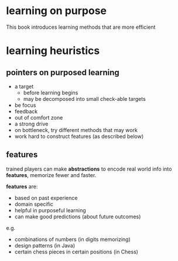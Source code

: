 # learning on purpose

This book introduces learning methods that are more efficient

# learning heuristics

## pointers on purposed learning

- a target
    - before learning begins
    - may be decomposed into small check-able targets
- be focus
- feedback
- out of comfort zone
- a strong drive
- on bottleneck, try different methods that may work
- work hard to construct features (as described below)

## features

trained players can make **abstractions** to encode real world info into **features**, memorize fewer and faster.

**features** are:

- based on past experience
- domain specific
- helpful in purposeful learning
- can make good predictions (about future outcomes)

e.g.

- combinations of numbers (in digits memorizing)
- design patterns (in Java)
- certain chess pieces in certain positions (in Chess) 